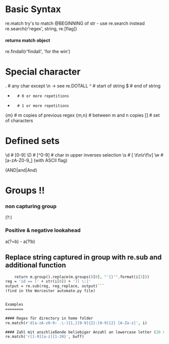 # Basic Syntax
re.match try's to match @BEGINNING of str - use re.search instead
re.search(r'regex', string, re.[flag])
#### returns match object
re.findall(r'findall', 'for the win')

# Special character
.       # any char except \n -> see re.DOTALL
^       # start of string
$       # end of string
*       # 0 or more repetitions
+       # 1 or more repetitions
{m}     # m copies of previous regex
{m,n}   # between m and n copies
[]      # set of characters

# Defined sets
\d      # [0-9]
\D      # [^0-9]    # char in upper inverses selection
\s      # [ \t\n\r\f\v] 
\w      # [a-zA-Z0-9_] (with ASCII flag)

(AND|and|And)

# Groups !!
### non capturing group
(?:)
### Positive & negative lookahead
a(?=b) - a(?!b)
## Replace string captured in group with re.sub and additional function
```def regreplace(m): 
    return m.group().replace(m.groups()[0], "'{}'".format(i[3]))
reg = 'id == (' + str(i[0]) + ')[ \:]'
output = re.sub(reg, reg_replace, output)```
(find in the Worcester automate.py file)


Examples
========

#### Regex für directory in home folder
re.match(r'd[a-zA-z0-9: .\-]{1,}[0-9]{2}:[0-9]{2} [A-Za-z]', i)

#### Zahl mit anschließende beliebiger Anzahl an lowercase letter (20 >= Anzahl >= 1)
re.match('r[1-9][a-z]{1-20}', buff)

